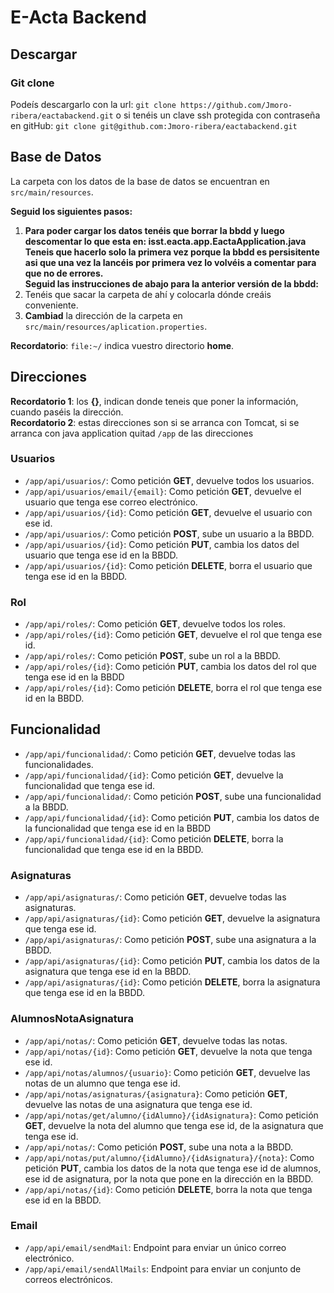 # E-Acta Backend

## Descargar

### Git clone

Podeís descargarlo con la url: `git clone https://github.com/Jmoro-ribera/eactabackend.git` o si tenéis un clave ssh protegida con contraseña en gitHub: `git clone git@github.com:Jmoro-ribera/eactabackend.git`

## Base de Datos

La carpeta con los datos de la base de datos se encuentran en `src/main/resources`.

**Seguid los siguientes pasos:**

1. **Para poder cargar los datos tenéis que borrar la bbdd y luego descomentar lo que esta en: isst.eacta.app.EactaApplication.java**<br/>
**Teneis que hacerlo solo la primera vez porque la bbdd es persisitente asi que una vez la lancéis por primera vez lo volvéis a comentar para que no de errores.**<br/>
**Seguid las instrucciones de abajo para la anterior versión de la bbdd:**
1. Tenéis que sacar la carpeta de ahí y colocarla dónde creáis conveniente.
1. **Cambiad** la dirección de la carpeta en `src/main/resources/aplication.properties`. 

**Recordatorio**: `file:~/` indica vuestro directorio **home**.

## Direcciones

**Recordatorio 1**: los **{}**, indican donde teneis que poner la información, cuando paséis la dirección.<br/>
**Recordatorio 2**: estas direcciones son si se arranca con Tomcat, si se arranca con java application quitad `/app` de las direcciones 
### Usuarios

* `/app/api/usuarios/`: Como petición **GET**, devuelve todos los usuarios.
* `/app/api/usuarios/email/{email}`: Como petición **GET**, devuelve el usuario que tenga ese correo electrónico.
* `/app/api/usuarios/{id}`: Como petición **GET**, devuelve el usuario con ese id.
* `/app/api/usuarios/`: Como petición **POST**, sube un usuario a la BBDD.
* `/app/api/usuarios/{id}`: Como petición **PUT**, cambia los datos del usuario que tenga ese id en la BBDD.
* `/app/api/usuarios/{id}`: Como petición **DELETE**, borra el usuario que tenga ese id en la BBDD.

### Rol

* `/app/api/roles/`: Como petición **GET**, devuelve todos los roles.
* `/app/api/roles/{id}`: Como petición **GET**, devuelve el rol que tenga ese id.
* `/app/api/roles/`: Como petición **POST**, sube un rol a la BBDD.
* `/app/api/roles/{id}`: Como petición **PUT**, cambia los datos del rol que tenga ese id en la BBDD
* `/app/api/roles/{id}`: Como petición **DELETE**, borra el rol que tenga ese id en la BBDD.

## Funcionalidad

* `/app/api/funcionalidad/`: Como petición **GET**, devuelve todas las funcionalidades.
* `/app/api/funcionalidad/{id}`: Como petición **GET**, devuelve la funcionalidad que tenga ese id.
* `/app/api/funcionalidad/`: Como petición **POST**, sube una funcionalidad a la BBDD.
* `/app/api/funcionalidad/{id}`: Como petición **PUT**, cambia los datos de la funcionalidad que tenga ese id en la BBDD
* `/app/api/funcionalidad/{id}`: Como petición **DELETE**, borra la funcionalidad que tenga ese id en la BBDD.

### Asignaturas

* `/app/api/asignaturas/`: Como petición **GET**, devuelve todas las asignaturas.
* `/app/api/asignaturas/{id}`: Como petición **GET**, devuelve la asignatura que tenga ese id.
* `/app/api/asignaturas/`: Como petición **POST**, sube una asignatura a la BBDD.
* `/app/api/asignaturas/{id}`: Como petición **PUT**, cambia los datos de la asignatura que tenga ese id en la BBDD.
* `/app/api/asignaturas/{id}`: Como petición **DELETE**, borra la asignatura que tenga ese id en la BBDD.

### AlumnosNotaAsignatura

* `/app/api/notas/`: Como petición **GET**, devuelve todas las notas.
* `/app/api/notas/{id}`: Como petición **GET**, devuelve la nota que tenga ese id.
* `/app/api/notas/alumnos/{usuario}`: Como petición **GET**, devuelve las notas de un alumno que tenga ese id.
* `/app/api/notas/asignaturas/{asignatura}`: Como petición **GET**, devuelve las notas de una asignatura que tenga ese id.
* `/app/api/notas/get/alumno/{idAlumno}/{idAsignatura}`: Como petición **GET**, devuelve la nota del alumno que tenga ese id, de la asignatura que tenga ese id.
* `/app/api/notas/`: Como petición **POST**, sube una nota a la BBDD.
* `/app/api/notas/put/alumno/{idAlumno}/{idAsignatura}/{nota}`: Como petición **PUT**, cambia los datos de la nota que tenga ese id de alumnos, ese id de asignatura, por la nota que pone en la dirección en la BBDD.
* `/app/api/notas/{id}`: Como petición **DELETE**, borra la nota que tenga ese id en la BBDD.

### Email

* `/app/api/email/sendMail`: Endpoint para enviar un único correo electrónico.
* `/app/api/email/sendAllMails`: Endpoint para enviar un conjunto de correos electrónicos.
